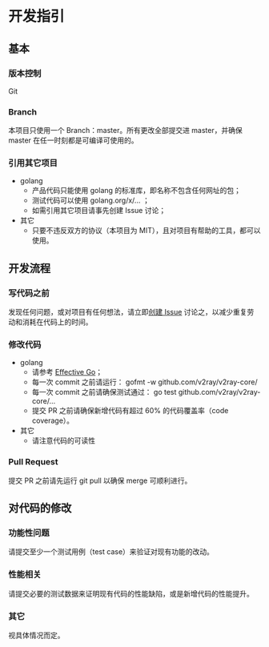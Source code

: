 # 开发指引

## 基本
### 版本控制
Git

### Branch
本项目只使用一个 Branch：master。所有更改全部提交进 master，并确保 master 在任一时刻都是可编译可使用的。

### 引用其它项目
* golang
  * 产品代码只能使用 golang 的标准库，即名称不包含任何网址的包；
  * 测试代码可以使用 golang.org/x/... ；
  * 如需引用其它项目请事先创建 Issue 讨论；
* 其它
  * 只要不违反双方的协议（本项目为 MIT），且对项目有帮助的工具，都可以使用。
  

## 开发流程

### 写代码之前
发现任何问题，或对项目有任何想法，请立即[创建 Issue](https://github.com/V2Ray/v2ray-core/blob/master/spec/issue.md) 讨论之，以减少重复劳动和消耗在代码上的时间。

### 修改代码
* golang
  * 请参考 [Effective Go](https://golang.org/doc/effective_go.html)；
  * 每一次 commit 之前请运行： gofmt -w github.com/v2ray/v2ray-core/
  * 每一次 commit 之前请确保测试通过： go test github.com/v2ray/v2ray-core/...
  * 提交 PR 之前请确保新增代码有超过 60% 的代码覆盖率（code coverage）。
* 其它
  * 请注意代码的可读性
  
### Pull Request
提交 PR 之前请先运行 git pull 以确保 merge 可顺利进行。

## 对代码的修改
### 功能性问题
请提交至少一个测试用例（test case）来验证对现有功能的改动。

### 性能相关
请提交必要的测试数据来证明现有代码的性能缺陷，或是新增代码的性能提升。

### 其它
视具体情况而定。


